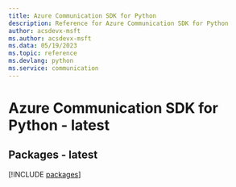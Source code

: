 ```yaml
---
title: Azure Communication SDK for Python
description: Reference for Azure Communication SDK for Python
author: acsdevx-msft
ms.author: acsdevx-msft
ms.data: 05/19/2023
ms.topic: reference
ms.devlang: python
ms.service: communication
---
```

# Azure Communication SDK for Python - latest
## Packages - latest
[!INCLUDE [packages](communication-index.md)]